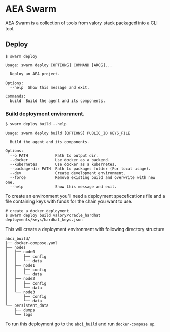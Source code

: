 # AEA Swarm

AEA Swarm is a collection of tools from valory stack packaged into a CLI tool.

## Deploy

```
$ swarm deploy

Usage: swarm deploy [OPTIONS] COMMAND [ARGS]...

  Deploy an AEA project.

Options:
  --help  Show this message and exit.

Commands:
  build  Build the agent and its components.
```

### Build deployment environment.

```
$ swarm deploy build --help

Usage: swarm deploy build [OPTIONS] PUBLIC_ID KEYS_FILE

  Build the agent and its components.

Options:
  --o PATH            Path to output dir.
  --docker            Use docker as a backend.
  --kubernetes        Use docker as a kubernetes.
  --package-dir PATH  Path to packages folder (For local usage).
  --dev               Create development environment.
  --force             Remove existing build and overwrite with new one.
  --help              Show this message and exit.
```

To create an environment you'll need a deployment specefications file and a file containing keys with funds for the chain you want to use.

```
# create a docker deployment
$ swarm deploy build valory/oracle_hardhat deployments/keys/hardhat_keys.json
```

This will create a deployment environment with following directory structure

```
abci_build/
├── docker-compose.yaml
├── nodes
│   ├── node0
│   │   ├── config
│   │   └── data
│   ├── node1
│   │   ├── config
│   │   └── data
│   ├── node2
│   │   ├── config
│   │   └── data
│   └── node3
│       ├── config
│       └── data
└── persistent_data
    ├── dumps
    └── logs
```

To run this deployment go to the `abci_build` and run `docker-compose up`.

